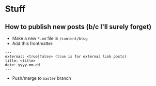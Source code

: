 # Stuff

## How to publish new posts (b/c I'll surely forget)

- Make a new `*.md` file in `/content/blog`
- Add this frontmatter:
```
---
external: <true|false> (true is for external link posts)
title: <title>
date: yyyy-mm-dd
---
```
- Push/merge to `master` branch
